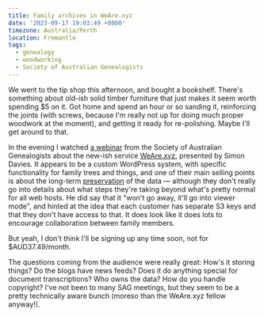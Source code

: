 ```yaml
---
title: Family archives in WeAre.xyz
date: '2023-09-17 19:03:49 +0800'
timezone: Australia/Perth
location: Fremantle
tags:
  - genealogy
  - woodworking
  - Society of Australian Genealogists
---
```


We went to the tip shop this afternoon, and bought a bookshelf.
There's something about old-ish solid timber furniture that just makes it seem worth spending $5 on it.
Got home and spend an hour or so sanding it, reinforcing the joints
(with screws, because I'm really not up for doing much proper woodwork at the moment),
and getting it ready for re-polishing.
Maybe I'll get around to that.

In the evening I watched [a webinar](https://www.sag.org.au/event-5379392) from the Society of Australian Genealogists
about the new-ish service [WeAre.xyz](https://weare.xyz), presented by Simon Davies.
It appears to be a custom WordPress system, with specific functionality for family trees and things,
and one of their main selling points is about the long-term [preservation](https://weare.xyz/preservation/)
of the data — although they don't really go into details about what steps they're taking beyond what's pretty normal for all web hosts.
He did say that it "won't go away, it'll go into viewer mode",
and hinted at the idea that each customer has separate S3 keys and that they don't have access to that.
It does look like it does lots to encourage collaboration between family members.

But yeah, I don't think I'll be signing up any time soon, not for $AUD37.49/month.

The questions coming from the audience were really great:
How's it storing things? Do the blogs have news feeds? Does it do anything special for document transcriptions?
Who owns the data? How do you handle copyright?
I've not been to many SAG meetings, but they seem to be a pretty technically aware bunch
(moreso than the WeAre.xyz fellow anyway!).
